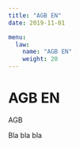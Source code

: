 ```yaml
---
title: "AGB EN"
date: 2019-11-01

menu: 
  law:
    name: "AGB EN"
    weight: 20
---
```


# AGB EN

AGB 

Bla bla bla 